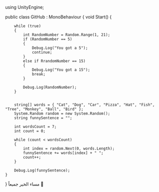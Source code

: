 using UnityEngine; 
 
public class GitHub : MonoBehaviour 
{ 
    void Start() 
    { 
       
        while (true) 
        { 
            int RandomNumber = Random.Range(1, 21); 
            if (RandomNumber == 5) 
            { 
                Debug.Log("You got a 5"); 
                continue; 
            } 
            else if RrandomNumber == 15) 
            { 
                Debug.Log("You got a 15"); 
                break; 
            } 
 
            Debug.Log(RandomNumber); 
        } 
 
       
        string[] words = { "Cat", "Dog", "Car", "Pizza", "Hat", "Fish", "Tree", "Monkey", "Ball", "Bird" }; 
        System.Random random = new System.Random(); 
        string funnySentence = ""; 
 
        int wordsCount = 7; 
        int count = 0; 
 
        while (count < wordsCount) 
        { 
            int index = random.Next(0, words.Length);  
            funnySentence += words[index] + " ";       
            count++; 
        } 
 
        Debug.Log(funnySentence); 
    } 
}
مساء الخير جميعاً 🌸
